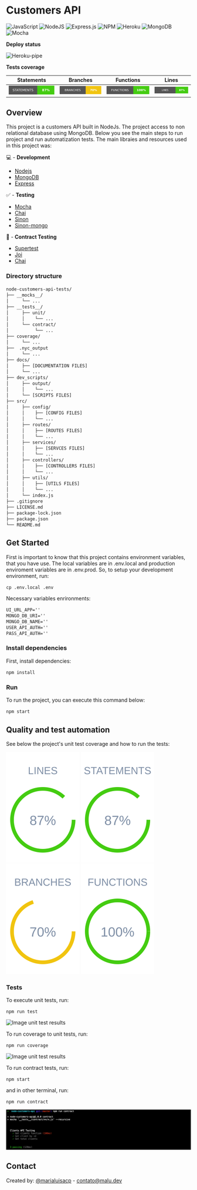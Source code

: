 # Customers API

![JavaScript](https://img.shields.io/badge/javascript-%23323330.svg?style=for-the-badge&logo=javascript&logoColor=%23F7DF1E)
![NodeJS](https://img.shields.io/badge/node.js-6DA55F?style=for-the-badge&logo=node.js&logoColor=white)
![Express.js](https://img.shields.io/badge/express.js-%23404d59.svg?style=for-the-badge&logo=express&logoColor=%2361DAFB)
![NPM](https://img.shields.io/badge/NPM-%23CB3837.svg?style=for-the-badge&logo=npm&logoColor=white)
![Heroku](https://img.shields.io/badge/heroku-%23430098.svg?style=for-the-badge&logo=heroku&logoColor=white)
![MongoDB](https://img.shields.io/badge/MongoDB-%234ea94b.svg?style=for-the-badge&logo=mongodb&logoColor=white)
![Mocha](https://img.shields.io/badge/-mocha-%238D6748?style=for-the-badge&logo=mocha&logoColor=white)

**Deploy status**

![Heroku-pipe](https://raw.githubusercontent.com/gregsadetsky/heroku-ci-badge/master/badges/succeeded.svg)

**Tests coverage**

| Statements                  | Branches                | Functions                 | Lines             |
| --------------------------- | ----------------------- | ------------------------- | ----------------- |
| ![Statements](./dev_scripts/output/statements.svg) | ![Branches](./dev_scripts/output/branches.svg) | ![Functions](./dev_scripts/output/functions.svg) | ![Lines](./dev_scripts/output/lines.svg) |


## Overview 

This project is a customers API built in NodeJs. The project access to non relational database using MongoDB. Below you see the main steps to run project and run automatization tests. The main libraies and resources used in this project was:

💻  - **Development** 

* [Nodejs](https://nodejs.org/en/)
* [MongoDB](https://www.mongodb.com/)
* [Express](https://expressjs.com/)

✅ - **Testing**

* [Mocha](https://mochajs.org/)
* [Chai](https://www.chaijs.com/)
* [Sinon](https://sinonjs.org/)
* [Sinon-mongo](https://github.com/DaniJG/sinon-mongo)

📄 - **Contract Testing**

* [Supertest](https://www.npmjs.com/package/supertest)
* [Joi](https://www.npmjs.com/package/joi)
* [Chai](https://www.chaijs.com/)


### Directory structure 

```
node-customers-api-tests/
├── __mocks__/
│     └── ...
├── __tests__/
│     ├── unit/
│     │    └── ...
│     └── contract/
│          └── ...
├── coverage/
│     └── ...
├──  .nyc_output
│     └── ...
├── docs/
│     ├── [DOCUMENTATION FILES]
│     └── ...
├── dev_scripts/
│     ├── output/
│     │    └── ...
│     └── [SCRIPTS FILES]
├── src/
│     ├── config/
│     │    ├── [CONFIG FILES]
│     │    └── ...
│     ├── routes/
│     │    ├── [ROUTES FILES]
│     │    └── ...
│     ├── services/
│     │    ├── [SERVCES FILES]
│     │    └── ...
│     ├── controllers/
│     │    ├── [CONTROLLERS FILES]
│     │    └── ...
│     ├── utils/
│     │    ├── [UTILS FILES]
│     │    └── ...
│     └── index.js
├── .gitignore
├── LICENSE.md
├── package-lock.json
├── package.json
└── README.md

```

## Get Started

First is important to know that this project contains environment variables, that you have use. The local variables are in .env.local and production enviroment variables are in .env.prod. So, to setup your development environment, run:

```
cp .env.local .env
```

Necessary variables enrironments:
```
UI_URL_APP=''
MONGO_DB_URI=''
MONGO_DB_NAME=''
USER_API_AUTH=''
PASS_API_AUTH=''
```

### Install dependencies

First, install dependencies:

````
npm install
````

### Run

To run the project, you can execute this command below:

````
npm start
````

## Quality and test automation

See below the project's unit test coverage and how to run the tests:

![Lines](./badges_output/lines_chart.svg) ![Statements](./badges_output/statements_chart.svg)  ![Branches](./badges_output/branches_chart.svg)  ![Functions](./badges_output/functions_chart.svg) 

### Tests

To execute unit tests, run:

````
npm run test
`````

![Image unit test results](docs/unit_testing.png)


To run coverage to unit tests, run:

````
npm run coverage
`````
![Image unit test results](docs/coverage_tests.png)


To run contract tests, run:

````
npm start
````

and in other terminal, run:

````
npm run contract
`````

![Image unit test results](docs/contract_tests.png)

## Contact

Created by: [@marialuisacp](https://github.com/marialuisacp)  -  [contato@malu.dev](mail:contato@malu.dev)
